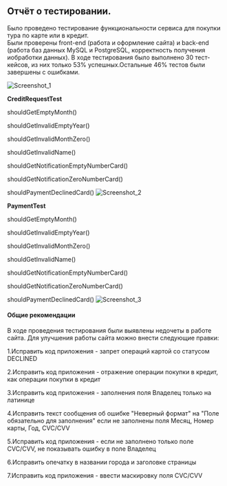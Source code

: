 ## Отчёт о тестировании.

Было проведено тестирование функциональности сервиса для покупки тура по карте или в кредит.    
Были проверены front-end (работа и оформление сайта) и back-end (работа баз данных MySQL и PostgreSQL, корректность получения иобработки данных).
В ходе тестирования было выполнено 30 тест-кейсов, из них только 53% успешных.Остальные 46% тестов были завершены с 
ошибками.

![Screenshot_1](https://user-images.githubusercontent.com/76581010/159235982-e9bd67fd-9f12-4788-9679-e18f8866c6d9.jpg)

**CreditRequestTest**

shouldGetEmptyMonth() 

shouldGetInvalidEmptyYear()

shouldGetInvalidMonthZero()

shouldGetInvalidName()

shouldGetNotificationEmptyNumberCard()

shouldGetNotificationZeroNumberCard()

shouldPaymentDeclinedCard()
![Screenshot_2](https://user-images.githubusercontent.com/76581010/159235993-5274c2dd-d23e-4c88-8e8b-0aff1b26b11a.jpg)


**PaymentTest**

shouldGetEmptyMonth()

shouldGetInvalidEmptyYear()

shouldGetInvalidMonthZero()

shouldGetInvalidName()

shouldGetNotificationEmptyNumberCard()

shouldGetNotificationZeroNumberCard()

shouldPaymentDeclinedCard()
![Screenshot_3](https://user-images.githubusercontent.com/76581010/159236009-e970a3b5-ea16-4bbf-8387-aba4d8e6766b.jpg)



#### Общие рекомендации
В ходе проведения тестирования были выявлены недочеты в работе сайта. Для улучшения работы сайта можно внести следующие правки:

1.Исправить код приложения - запрет операций картой со статусом DECLINED

2.Исправить код приложения - отражение операции покупки в кредит, как операции покупки в кредит

3.Исправить код приложения - заполнения поля Владелец только на латинице

4.Исправить текст сообщения об ошибке "Неверный формат" на "Поле обязательно для заполнения" если не заполнены поля Месяц, Номер карты, Год, CVC/CVV

5.Исправить код приложения - если не заполнено только поле CVC/CVV, не показывать ошибку в поле Владелец

6.Исправить опечатку в названии города и заголовке страницы

7.Исправить код приложения - ввести маскировку поля CVC/CVV


